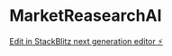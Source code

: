# MarketReasearchAI

[Edit in StackBlitz next generation editor ⚡️](https://stackblitz.com/~/github.com/prabhas282003/MarketReasearchAI)